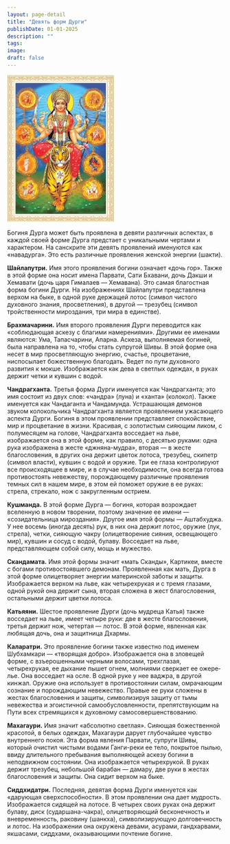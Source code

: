 ```yaml
---
layout: page-detail
title: "Девять форм Дурги"
publishDate: 01-01-2025
description: ""
tags:
image:
draft: false
---
```


![Девять форм Дурги](/upload/iblock/dab/dabd02feaee7a018caf79720b1fd98e7.jpg "Девять форм Дурги") 

 Богиня Дурга может быть проявлена в девя­ти различных аспектах, в каждой своей фор­ме Дурга предстает с уникальными чертами и характером. На санскрите эти девять проявлений именуются как «навадурга». Это есть различные проявления женской энергии (шакти).

**Шайлапутри.**  Имя этого проявления богини оз­начает «дочь гор». Также в этой форме она носит имена Парвати, Сати Бхавани, дочь Дакши и Хема­вати (дочь царя Гималаев — Хемавана). Это самая благостная форма богини Дурги. На изображениях Шайлапутри представлена верхом на быке, в одной руке держащей лотос (символ чистого духовного знания, просветления), в другой — трезубец (символ тройственности мироздания, три мира в единстве).

**Брахмачарини.**  Имя второго проявления Дурги переводится как «соблюдающая аскезу с благими намерениями». Другими ее именами являются: Ума, Тапасчарини, Апарна. Аскеза, выполняемая богиней, была направлена на то, чтобы стать супругой Шивы. В этой форме она несет в мир просветляющую энер­гию, счастье, процветание, ниспосылает божествен­ную благодать. Ведет по пути духовного развития к мокше. Изображается как дева в светлых одеждах, в руках держит четки и кувшин с водой.

**Чандрагханта.**  Третья форма Дурги именует­ся как Чандрагханта; это имя состоит из двух слов: «чандра» (луна) и «ханта» (колокол). Также именует­ся как Чандаганта и Чандамунда. Устрашающая де­монов звуком колокольчика Чандрагханта является проявлением ужасающего аспекта Дурги. Богиня в этом проявлении представляет спокойствие, мир и процветание в жизни. Красивая, с золотистым сия­ющим ликом, с полумесяцем на голове, Чандрагхан­та восседает на льве, изображается она в этой форме, как правило, с десятью руками: одна рука изобра­жена в жесте «джняна-мудра», вторая — в жесте благословения, в других она держит цветок лотоса, трезубец, скипетр (символ власти), кувшин с водой и оружие. Три ее глаза контролируют все происхо­дящее в мире, и в случае необходимости, она всегда готова противостоять невежеству, порождающему различные проявления темных сил в нашем мире, в этом ей поможет оружие в ее руках: стрела, стре­кало, нож с закругленным острием.

**Кушманда.**  В этой форме Дурга — богиня, которая возрождает вселенную в новом творении, поэтому значение ее имени — «созидательница мироздания». Другое имя этой формы — Аштабхуджа. У нее восемь (иногда десять) рук, в них она держит лотос, оружие (лук, стрела), четки, сияющую чакру (олицетворение сияния, освещающего мир), кувшин и сосуд с водой, булаву. Восседает на льве, представляющем собой силу, мощь и мужество.

**Скандамата.**  Имя этой формы значит «мать Скан­ды», Картикеи, вместе с богами противостоявшего демонам. Проявленная как мать, Дурга в этой форме олицетворяет энергии материнской заботы и защи­ты. Изображается верхом на льве, как четырехрукая и с тремя глазами, одной рукой она держит сына, вторая сложена в жест благословения, остальными держит цветки лотоса.

**Катьяяни.**  Шестое проявление Дурги (дочь му­дреца Катья) также восседает на льве, имеет четыре руки: две в жесте благословения, третья держит нож, четертая — лотос. В этой форме, явленная как любя­щая дочь, она и защитница Дхармы.

**Каларатри.**  Это проявление богини также извест­но под именем Шубхамкари — «творящая добро». Изо­бражается она в зловещей форме, с взъерошенными черными волосами, трехглазая, четырехрукая, ее дыхание пышет огнем, молниями сверкает ее ожере­лье. Она восседает на осле. В одной руке у нее ваджра, в другой кинжал. Оружие она использует в противо­стоянии силам, омрачающим сознание и порождаю­щим невежество. Правые ее руки сложены в жестах благословения и защиты, символизируя защиту от тьмы невежества и эгоистичной самообусловлен­ности, препятствующим на Пути всех стремящихся к духовному самосовершенствованию.

**Махагаури.**  Имя значит «абсолютно светлая». Сияющая божественной красотой, в белых одеждах, Махагаури дарует глубочайшее чувство внутреннего покоя. Эта форма явления Парвати, супруги Шивы, который очистил чистыми водами Ганги-реки ее тело, покрытое пылью, ввиду длительного пребы­вания выполняющей аскезу богини в неподвижном состоянии. Она изображается четырехрукой. В руках держит трезубец, небольшой барабан — дамару, две руки в жестах благословения и защиты. Она сидит верхом на быке.

**Сиддхидатри.**  Последняя, девятая форма Дур­ги именуется как «дарующая сверхспособности». В этом проявлении она дает мудрость. Изображается сидящей на лотосе. В четырех своих руках она дер­жит булаву, диск (сударшана-чакра), олицетворя­ющий бесконечность и вневременность, раковину (шанкха), символизирующую долговечность и ло­тос. На изображении она окружена девами, асурами, гандхарвами, якшасами, сиддхами, оказывающими почтение богине.
  
  

